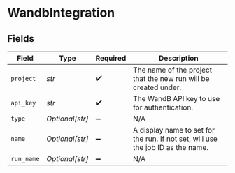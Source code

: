 # WandbIntegration


## Fields

| Field                                                                           | Type                                                                            | Required                                                                        | Description                                                                     |
| ------------------------------------------------------------------------------- | ------------------------------------------------------------------------------- | ------------------------------------------------------------------------------- | ------------------------------------------------------------------------------- |
| `project`                                                                       | *str*                                                                           | :heavy_check_mark:                                                              | The name of the project that the new run will be created under.                 |
| `api_key`                                                                       | *str*                                                                           | :heavy_check_mark:                                                              | The WandB API key to use for authentication.                                    |
| `type`                                                                          | *Optional[str]*                                                                 | :heavy_minus_sign:                                                              | N/A                                                                             |
| `name`                                                                          | *Optional[str]*                                                                 | :heavy_minus_sign:                                                              | A display name to set for the run. If not set, will use the job ID as the name. |
| `run_name`                                                                      | *Optional[str]*                                                                 | :heavy_minus_sign:                                                              | N/A                                                                             |